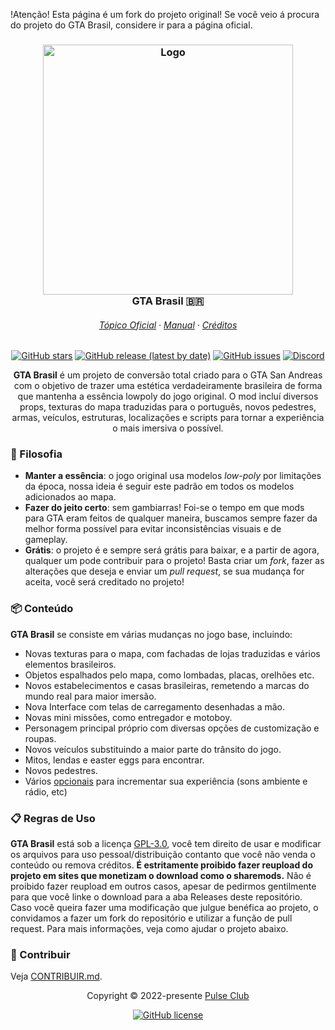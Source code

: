 !Atenção!﻿ Esta página é um fork do projeto original! Se você veio á procura do projeto do GTA Brasil, considere ir para a página oficial.
<h3 align="center">
	<img src="https://user-images.githubusercontent.com/106138998/173198102-d3df4752-456f-40b1-ac1f-0ba212f6e848.png" width="400" alt="Logo"/><br/>
	GTA Brasil 🇧🇷
</h3>
<h6 align="center">
  <a href="https://pulseclub.net/resources/gta-brasil.30/">Tópico Oficial</a>
  ·
  <a href="https://github.com/Pulse-Club/GTA-Brasil/blob/main/MANUAL.md">Manual</a>
  ·
  <a href="https://github.com/Pulse-Club/GTA-Brasil/blob/main/CREDITOS.md">Créditos</a>
</h6>
<p align="center">
<a href="https://github.com/Vice-Modding/gta-brasil/stargazers"><img alt="GitHub stars" src="https://img.shields.io/github/stars/Vice-Modding/gta-brasil?style=for-the-badge&logo=starship&color=C9CBFF&logoColor=D9E0EE&labelColor=302D41"></a>
</a>
<a href="https://github.com/Vice-Modding/gta-brasil/releases/latest"><img alt="GitHub release (latest by date)" src="https://img.shields.io/github/v/release/Vice-Modding/gta-brasil?style=for-the-badge&logo=github&color=F2CDCD&logoColor=D9E0EE&labelColor=302D41"></a>
<a href="https://github.com/Vice-Modding/gta-brasil/issues"><img alt="GitHub issues" src="https://img.shields.io/github/issues/Vice-Modding/gta-brasil?style=for-the-badge&logo=gitbook&color=B5E8E0&logoColor=D9E0EE&labelColor=302D41"></a>
<a href="https://discord.gg/Q4z9wGAShj"><img alt="Discord" src="https://img.shields.io/discord/978383675756515368?style=for-the-badge&logo=discord&color=DDB6F2&logoColor=D9E0EE&labelColor=302D41"></a>
</p>
<p align="center">
<b>GTA Brasil</b> é um projeto de conversão total criado para o GTA San Andreas com o objetivo de trazer uma estética verdadeiramente brasileira de forma que mantenha a essência lowpoly do jogo original. O mod incluí diversos props, texturas do mapa traduzidas para o português, novos pedestres, armas, veículos, estruturas, localizações e scripts para tornar a experiência o mais imersiva o possível.
</p>

### 🧠 Filosofia
-   **Manter a essência**: o jogo original usa modelos *low-poly* por limitações da época, nossa ideia é seguir este padrão em todos os modelos adicionados ao mapa.
-   **Fazer do jeito certo**: sem gambiarras! Foi-se o tempo em que mods para GTA eram feitos de qualquer maneira, buscamos sempre fazer da melhor forma possível para evitar inconsistências visuais e de gameplay.
-   **Grátis**: o projeto é e sempre será grátis para baixar, e a partir de agora, qualquer um pode contribuir para o projeto! Basta criar um *fork*, fazer as alterações que deseja e enviar um *pull request*, se sua mudança for aceita, você será creditado no projeto!

### 📦 Conteúdo

**GTA Brasil** se consiste em várias mudanças no jogo base, incluindo:
* Novas texturas para o mapa, com fachadas de lojas traduzidas e vários elementos brasileiros.
* Objetos espalhados pelo mapa, como lombadas, placas, orelhões etc.
* Novos estabelecimentos e casas brasileiras, remetendo a marcas do mundo real para maior imersão.
* Nova Interface com telas de carregamento desenhadas a mão.
* Novas mini missões, como entregador e motoboy.
* Personagem principal próprio com diversas opções de customização e roupas.
* Novos veículos substituindo a maior parte do trânsito do jogo.
* Mitos, lendas e easter eggs para encontrar.
* Novos pedestres.
* Vários [opcionais](https://tcgtabrasil.wixsite.com/tcgtabrasil/downloads) para incrementar sua experiência (sons ambiente e rádio, etc)

### 📋 Regras de Uso

**GTA Brasil** está sob a licença [GPL-3.0](https://github.com/Pulse-Club/GTA-Brasil/blob/main/LICENSE), você tem direito de usar e modificar os arquivos para uso pessoal/distribuição contanto que você não venda o conteúdo ou remova créditos. **É estritamente proibido fazer reupload do projeto em sites que monetizam o download como o sharemods.** Não é proibido fazer reupload em outros casos, apesar de pedirmos gentilmente para que você linke o download para a aba Releases deste repositório. Caso você queira fazer uma modificação que julgue benéfica ao projeto, o convidamos a fazer um fork do repositório e utilizar a função de pull request. Para mais informações, veja como ajudar o projeto abaixo.

### 👐 Contribuir

Veja [CONTRIBUIR.md](https://github.com/Pulse-Club/GTA-Brasil/blob/main/CONTRIBUIR.md).

<p align="center">Copyright &copy; 2022-presente <a href="https://pulseclub.net/" target="_blank">Pulse Club</a>
<p align="center"><a href="https://github.com/Pulse-Club/GTA-Brasil/blob/main/LICENSE"><img alt="GitHub license" src="https://img.shields.io/github/license/Pulse-Club/GTA-Brasil?style=for-the-badge"></a>
